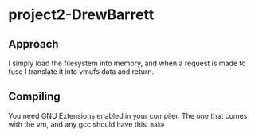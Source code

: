 # project2-DrewBarrett
## Approach
I simply load the filesystem into memory, and when a request is made to fuse I translate it into vmufs data and return.
## Compiling
You need GNU Extensions enabled in your compiler. The one that comes with the vm, and any gcc should have this.
```make```
